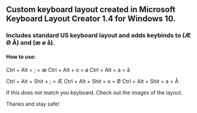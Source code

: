 ## Custom keyboard layout created in Microsoft Keyboard Layout Creator 1.4 for Windows 10.

### Includes standard US keyboard layout and adds keybinds to (Æ Ø Å) and (æ ø å).

#### How to use:
Ctrl + Alt + ; = æ
Ctrl + Alt + o = ø
Ctrl + Alt + a = å

Ctrl + Alt + Shit + ; = Æ
Ctrl + Alt + Shit + o = Ø
Ctrl + Alt + Shit + a = Å


If this does not match you keyboard. Check out the images of the layout. 


Thanks and stay safe!
